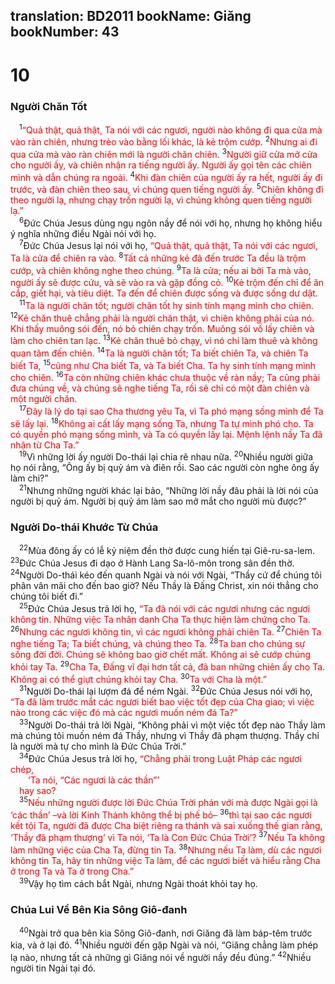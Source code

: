 translation: BD2011
bookName: Giăng 
bookNumber: 43
-------

<div class="title"><h1>10</h1><h3>Người Chăn Tốt</h3></div>
<span class="verse gi_10_1"> <sup>1</sup><font color="red">“Quả thật, quả thật, Ta nói với các ngươi, người nào không đi qua cửa mà vào ràn chiên, nhưng trèo vào bằng lối khác, là kẻ trộm cướp. </font></span>
<span class="verse gi_10_2"><sup>2</sup><font color="red">Nhưng ai đi qua cửa mà vào ràn chiên mới là người chăn chiên. </font></span>
<span class="verse gi_10_3"><sup>3</sup><font color="red">Người giữ cửa mở cửa cho người ấy, và chiên nhận ra tiếng người ấy. Người ấy gọi tên các chiên mình và dẫn chúng ra ngoài. </font></span>
<span class="verse gi_10_4"><sup>4</sup><font color="red">Khi đàn chiên của người ấy ra hết, người ấy đi trước, và đàn chiên theo sau, vì chúng quen tiếng người ấy. </font></span>
<span class="verse gi_10_5"><sup>5</sup><font color="red">Chiên không đi theo người lạ, nhưng chạy trốn người lạ, vì chúng không quen tiếng người lạ.”</font><br/></span>
<span class="verse gi_10_6"> <sup>6</sup>Ðức Chúa Jesus dùng ngụ ngôn nầy để nói với họ, nhưng họ không hiểu ý nghĩa những điều Ngài nói với họ.<br/></span>
<span class="verse gi_10_7"> <sup>7</sup>Ðức Chúa Jesus lại nói với họ, <font color="red">“Quả thật, quả thật, Ta nói với các ngươi, Ta là cửa để chiên ra vào. </font></span>
<span class="verse gi_10_8"><sup>8</sup><font color="red">Tất cả những kẻ đã đến trước Ta đều là trộm cướp, và chiên không nghe theo chúng. </font></span>
<span class="verse gi_10_9"><sup>9</sup><font color="red">Ta là cửa; nếu ai bởi Ta mà vào, người ấy sẽ được cứu, và sẽ vào ra và gặp đồng cỏ. </font></span>
<span class="verse gi_10_10"><sup>10</sup><font color="red">Kẻ trộm đến chỉ để ăn cắp, giết hại, và tiêu diệt. Ta đến để chiên được sống và được sống dư dật.</font><br/></span>
<span class="verse gi_10_11"> <sup>11</sup><font color="red">Ta là người chăn tốt; người chăn tốt hy sinh tính mạng mình cho chiên. </font></span>
<span class="verse gi_10_12"><sup>12</sup><font color="red">Kẻ chăn thuê chẳng phải là người chăn thật, vì chiên không phải của nó. Khi thấy muông sói đến, nó bỏ chiên chạy trốn. Muông sói vồ lấy chiên và làm cho chiên tan lạc. </font></span>
<span class="verse gi_10_13"><sup>13</sup><font color="red">Kẻ chăn thuê bỏ chạy, vì nó chỉ làm thuê và không quan tâm đến chiên. </font></span>
<span class="verse gi_10_14"><sup>14</sup><font color="red">Ta là người chăn tốt; Ta biết chiên Ta, và chiên Ta biết Ta, </font></span>
<span class="verse gi_10_15"><sup>15</sup><font color="red">cũng như Cha biết Ta, và Ta biết Cha. Ta hy sinh tính mạng mình cho chiên. </font></span>
<span class="verse gi_10_16"><sup>16</sup><font color="red">Ta còn những chiên khác chưa thuộc về ràn nầy; Ta cũng phải đưa chúng về, và chúng sẽ nghe tiếng Ta, rồi sẽ chỉ có một đàn chiên và một người chăn.</font><br/></span>
<span class="verse gi_10_17"> <sup>17</sup><font color="red">Ðây là lý do tại sao Cha thương yêu Ta, vì Ta phó mạng sống mình để Ta sẽ lấy lại. </font></span>
<span class="verse gi_10_18"><sup>18</sup><font color="red">Không ai cất lấy mạng sống Ta, nhưng Ta tự mình phó cho. Ta có quyền phó mạng sống mình, và Ta có quyền lấy lại. Mệnh lệnh nầy Ta đã nhận từ Cha Ta.”</font><br/></span>
<span class="verse gi_10_19"> <sup>19</sup>Vì những lời ấy người Do-thái lại chia rẽ nhau nữa. </span>
<span class="verse gi_10_20"><sup>20</sup>Nhiều người giữa họ nói rằng, “Ông ấy bị quỷ ám và điên rồi. Sao các người còn nghe ông ấy làm chi?”<br/></span>
<span class="verse gi_10_21"> <sup>21</sup>Nhưng những người khác lại bảo, “Những lời nầy đâu phải là lời nói của người bị quỷ ám. Người bị quỷ ám làm sao mở mắt cho người mù được?”<br/></span>
<div class="title"><h3>Người Do-thái Khước Từ Chúa</h3></div>
<span class="verse gi_10_22"> <sup>22</sup>Mùa đông ấy có lễ kỷ niệm đền thờ được cung hiến tại Giê-ru-sa-lem. </span>
<span class="verse gi_10_23"><sup>23</sup>Ðức Chúa Jesus đi dạo ở Hành Lang Sa-lô-môn trong sân đền thờ. </span>
<span class="verse gi_10_24"><sup>24</sup>Người Do-thái kéo đến quanh Ngài và nói với Ngài, “Thầy cứ để chúng tôi phân vân mãi cho đến bao giờ? Nếu Thầy là Ðấng Christ, xin nói thẳng cho chúng tôi biết đi.”<br/></span>
<span class="verse gi_10_25"> <sup>25</sup>Ðức Chúa Jesus trả lời họ, <font color="red">“Ta đã nói với các ngươi nhưng các ngươi không tin. Những việc Ta nhân danh Cha Ta thực hiện làm chứng cho Ta. </font></span>
<span class="verse gi_10_26"><sup>26</sup><font color="red">Nhưng các ngươi không tin, vì các ngươi không phải chiên Ta. </font></span>
<span class="verse gi_10_27"><sup>27</sup><font color="red">Chiên Ta nghe tiếng Ta; Ta biết chúng, và chúng theo Ta. </font></span>
<span class="verse gi_10_28"><sup>28</sup><font color="red">Ta ban cho chúng sự sống đời đời. Chúng sẽ không bao giờ chết mất. Không ai sẽ cướp chúng khỏi tay Ta. </font></span>
<span class="verse gi_10_29"><sup>29</sup><font color="red">Cha Ta, Ðấng vĩ đại hơn tất cả, đã ban những chiên ấy cho Ta. Không ai có thể giựt chúng khỏi tay Cha. </font></span>
<span class="verse gi_10_30"><sup>30</sup><font color="red">Ta với Cha là một.”</font><br/></span>
<span class="verse gi_10_31"> <sup>31</sup>Người Do-thái lại lượm đá để ném Ngài. </span>
<span class="verse gi_10_32"><sup>32</sup>Ðức Chúa Jesus nói với họ, <font color="red">“Ta đã làm trước mắt các ngươi biết bao việc tốt đẹp của Cha giao; vì việc nào trong các việc đó mà các ngươi muốn ném đá Ta?”</font><br/></span>
<span class="verse gi_10_33"> <sup>33</sup>Người Do-thái trả lời Ngài, “Không phải vì một việc tốt đẹp nào Thầy làm mà chúng tôi muốn ném đá Thầy, nhưng vì Thầy đã phạm thượng. Thầy chỉ là người mà tự cho mình là Ðức Chúa Trời.”<br/></span>
<span class="verse gi_10_34"> <sup>34</sup>Ðức Chúa Jesus trả lời họ, <font color="red">“Chẳng phải trong Luật Pháp các ngươi chép,</font><br/>  <font color="red">‘Ta nói, “Các ngươi là các thần”’ </font><br/> <font color="red">hay sao? </font><br/></span>
<span class="verse gi_10_35"> <sup>35</sup><font color="red">Nếu những người được lời Ðức Chúa Trời phán với mà được Ngài gọi là ‘các thần’ –và lời Kinh Thánh không thể bị phế bỏ– </font></span>
<span class="verse gi_10_36"><sup>36</sup><font color="red">thì tại sao các ngươi kết tội Ta, người đã được Cha biệt riêng ra thánh và sai xuống thế gian rằng, ‘Thầy đã phạm thượng’ vì Ta nói, ‘Ta là Con Ðức Chúa Trời’? </font></span>
<span class="verse gi_10_37"><sup>37</sup><font color="red">Nếu Ta không làm những việc của Cha Ta, đừng tin Ta. </font></span>
<span class="verse gi_10_38"><sup>38</sup><font color="red">Nhưng nếu Ta làm, dù các ngươi không tin Ta, hãy tin những việc Ta làm, để các ngươi biết và hiểu rằng Cha ở trong Ta và Ta ở trong Cha.”</font><br/></span>
<span class="verse gi_10_39"> <sup>39</sup>Vậy họ tìm cách bắt Ngài, nhưng Ngài thoát khỏi tay họ.<br/></span>
<div class="title"><h3>Chúa Lui Về Bên Kia Sông Giô-đanh</h3></div>
<span class="verse gi_10_40"> <sup>40</sup>Ngài trở qua bên kia Sông Giô-đanh, nơi Giăng đã làm báp-têm trước kia, và ở lại đó. </span>
<span class="verse gi_10_41"><sup>41</sup>Nhiều người đến gặp Ngài và nói, “Giăng chẳng làm phép lạ nào, nhưng tất cả những gì Giăng nói về người nầy đều đúng.” </span>
<span class="verse gi_10_42"><sup>42</sup>Nhiều người tin Ngài tại đó.<br/></span>

